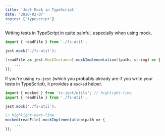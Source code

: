 ```yaml
---
title: 'Jest Mock in TypeScript'
date: '2020-02-07'
topics: ['typescript']
---
```


Writing tests in TypeScript in quite painful, especially when using mock.

```ts
import { readFile } from './fs-util';

jest.mock('./fs-util');

(readFile as jest.MockInstance).mockImplementation((path: string) => {
    ...
});
```

If you're using `ts-jest` (which you probably already are if you write your tests in TypeScript), it provides a `mocked` helper.

```ts
import { mocked } from 'ts-jest/utils'; // highlight-line
import { readFile } from './fs-util';

jest.mock('./fs-util');

// highlight-next-line
mocked(readFile).mockImplementation(path => {
    ...
});

```
